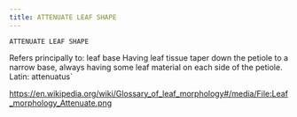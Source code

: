 ```yaml
---
title: ATTENUATE LEAF SHAPE
---
```

`ATTENUATE LEAF SHAPE`

Refers principally to: leaf base
Having leaf tissue taper down the petiole to a narrow base, always having some leaf material on each side of the petiole.
Latin: attenuatus`

https://en.wikipedia.org/wiki/Glossary_of_leaf_morphology#/media/File:Leaf_morphology_Attenuate.png